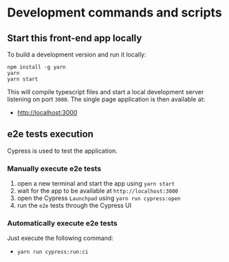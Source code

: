 # Development commands and scripts

## Start this front-end app locally

To build a development version and run it locally:

    npm install -g yarn
    yarn
    yarn start

This will compile typescript files and start a local development server listening on port `3000`. The single page application is then available at:

- [http://localhost:3000](http://localhost:3000)

## e2e tests execution

Cypress is used to test the application.

### Manually execute e2e tests

1. open a new terminal and start the app using `yarn start`
1. wait for the app to be available at `http://localhost:3000`
1. open the Cypress `Launchpad` using `yarn run cypress:open`
1. run the `e2e` tests through the Cypress UI

### Automatically execute e2e tests

Just execute the following command:

- `yarn run cypress:run:ci`
